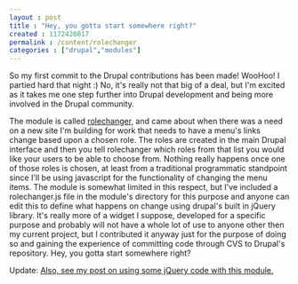 ```yaml
---
layout : post
title : "Hey, you gotta start somewhere right?"
created : 1172420817
permalink : /content/rolechanger
categories : ["drupal","modules"]
---
```

So my first commit to the Drupal contributions has been made! WooHoo! I partied hard that night :) No, it's really not that big of a deal, but I'm excited as it takes me one step further into Drupal development and being more involved in the Drupal community.

The module is called <a href="http://drupal.org/projects/rolechanger">rolechanger</a>, and came about when there was a need on a new site I'm building for work that needs to have a menu's links change based upon a chosen role. The roles are created in the main Drupal interface and then you tell rolechanger which roles from that list you would like your users to be able to choose from. Nothing really happens once one of those roles is chosen, at least from a traditional programmatic standpoint since I'll be using javascript for the functionality of changing the menu items. The module is somewhat limited in this respect, but I've included a rolechanger.js file in the module's directory for this purpose and anyone can edit this to define what happens on change using drupal's built in jQuery library. It's really more of a widget I suppose, developed for a specific purpose and probably will not have a whole lot of use to anyone other then my current project, but I contributed it anyway just for the purpose of doing so and gaining the experience of committing code through CVS to Drupal's repository. Hey, you gotta start somewhere right?

Update: <a href="http://jeradbitner.com/node/16">Also, see my post on using some jQuery code with this module.</a>